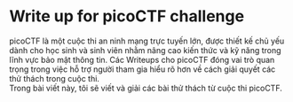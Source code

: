 # Write up for picoCTF challenge 

picoCTF là một cuộc thi an ninh mạng trực tuyến lớn, được thiết kế chủ yếu dành cho học sinh và sinh viên nhằm nâng cao kiến thức và kỹ năng trong lĩnh vực bảo mật thông tin. Các Writeups cho picoCTF đóng vai trò quan trọng trong việc hỗ trợ người tham gia hiểu rõ hơn về cách giải quyết các thử thách trong cuộc thi. <br>
Trong bài viết này, tôi sẽ viết và giải các bài thử thách từ cuộc thi picoCTF. 
